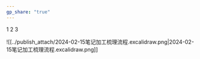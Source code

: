 ```yaml
---
gp_share: "true"
---
```


1
2
3


![[../publish_attach/2024-02-15笔记加工梳理流程.excalidraw.png|2024-02-15笔记加工梳理流程.excalidraw.png]]